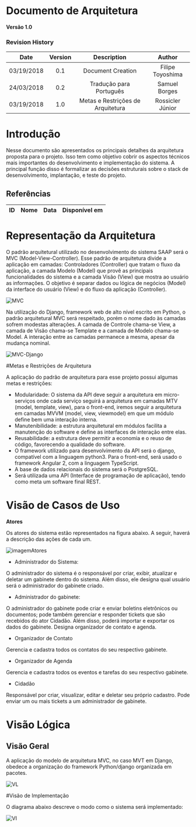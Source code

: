 # Documento de Arquitetura

**Versão 1.0**

### Revision History

| Date | Version | Description | Author |
|  :-: |   :-:  |    :-:    |  :-:  |
|03/19/2018| 0.1 | Document Creation| Filipe Toyoshima|
|24/03/2018| 0.2 | Tradução para Português| Samuel Borges|
|03/19/2018| 1.0 | Metas e Restrições de Arquitetura| Rossicler Júnior|

# Introdução

Nesse documento são apresentados os principais detalhes da arquitetura proposta para o projeto. Isso tem como objetivo cobrir os aspectos técnicos mais importantes do desenvolvimento e implementação do sistema. A principal função disso é formalizar as decisões estruturais sobre o stack de desenvolvimento, implantação, e teste do projeto.

## Referências

|**ID**|**Nome**|**Data**|**Disponível em**|
| :---: | --- | --- | --- |



# Representação da Arquitetura

O padrão arquitetural utilizado no desenvolvimento do sistema SAAP será o MVC (Model-View-Controller). Esse padrão de arquitetura divide a aplicação em camadas: Controladores (Controller) que tratam o fluxo da aplicação, a camada Modelo (Model) que provê as principais funcionalidades do sistema e a camada Visão (View) que mostra ao usuário as informações. O objetivo é separar dados ou lógica de negócios (Model) da interface do usuário (View) e do fluxo da aplicação (Controller).


![MVC](http://i.imgur.com/bggVjec.png)


Na utilização do Django, framework web de alto nível escrito em Python, o padrão arquitetural MVC será respeitado, porém o nome dado às camadas sofrem modestas alterações. A camada de Controle chama-se View, a camada de Visão chama-se Template e a camada de Modelo chama-se Model. A interação entre as camadas permanece a mesma, apesar da mudança nominal.  


![MVC-Django](https://2.bp.blogspot.com/-Q0ERCQLUfdU/V8r7RUQLryI/AAAAAAAABaE/oaQo_TmYfW4sYHjEx2P-WCrnZNOcm_wEwCLcB/s640/DjangoGeneral.png)


#Metas e Restrições de Arquitetura

A aplicação do padrão de arquitetura para esse projeto possui algumas metas e restrições:

* Modularidade: O sistema da API deve seguir a arquitetura em micro-serviços onde cada serviço seguirá a arquitetura em camadas MTV (model, template, view), para o front-end, iremos seguir a arquitetura em camadas MVVM (model, view, viewmodel) em que um módulo define bem uma interação interna. 
* Manutenibilidade: a estrutura arquitetural em módulos facilita a manutenção do software e define as interfaces de interação entre elas.
* Reusabilidade: a estrutura deve permitir a economia e o reuso de código, favorecendo a qualidade do software.
* O framework utilizado para desenvolvimento da API será o django, compatível com a linguagem python3. Para o front-end, será usado o framework Angular 2, com a linguagem TypeScript.
* A base de dados relacionais do sistema será o PostgreSQL.
* Será utilizada uma API (Interface de programação de aplicação), tendo como meta um software final REST.

# Visão de Casos de Uso

**Atores**

Os atores do sistema estão representados na figura abaixo. A seguir, haverá a descrição das ações de cada um.

![imagemAtores](http://i.imgur.com/HQ5TtTc.png)

* Administrador do Sistema:

O administrador do sistema é o responsável por criar, exibir, atualizar e deletar um gabinete dentro do sistema. Além disso, ele designa qual usuário será o administrador do gabinete criado.

* Administrador do gabinete:

O administrador do gabinete pode criar e enviar boletins eletrônicos ou documentos; pode também gerenciar e responder tickets que são recebidos do ator Cidadão. Além disso, poderá importar e exportar os dados do gabinete. Designa organizador de contato e agenda.

* Organizador de Contato

Gerencia e cadastra todos os contatos do seu respectivo gabinete.

* Organizador de Agenda

Gerencia e cadastra todos os eventos e tarefas do seu respectivo gabinete.

* Cidadão

Responsável por criar, visualizar, editar e deletar seu próprio cadastro. Pode enviar um ou mais tickets a um administrador de gabinete.

# Visão Lógica

## Visão Geral

A aplicação do modelo de arquitetura MVC, no caso MVT em Django, obedece a organização do framework Python/django organizada em pacotes.

![VL](http://i.imgur.com/vUfAbhp.png)


#Visão de Implementação

O diagrama abaixo descreve o modo como o sistema será implementado:

![VI](http://i.imgur.com/naHkKZj.jpg)
